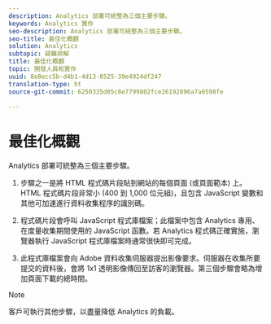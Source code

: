 ```yaml
---
description: Analytics 部署可統整為三個主要步驟。
keywords: Analytics 實作
seo-description: Analytics 部署可統整為三個主要步驟。
seo-title: 最佳化概觀
solution: Analytics
subtopic: 疑難排解
title: 最佳化概觀
topic: 開發人員和實作
uuid: 8e8ecc5b-d4b1-4d13-8525-39e4924df247
translation-type: ht
source-git-commit: 6250335d05c8e7799802fce26192896a7a6598fe

---
```



# 最佳化概觀

Analytics 部署可統整為三個主要步驟。

1. 步驟之一是將 HTML 程式碼片段貼到網站的每個頁面 (或頁面範本) 上。HTML 程式碼片段非常小 (400 到 1,000 位元組)，且包含 JavaScript 變數和其他可加速進行資料收集程序的識別碼。
1. 程式碼片段會呼叫 JavaScript 程式庫檔案；此檔案中包含 Analytics 專用、在度量收集期間使用的 JavaScript 函數。若 Analytics 程式碼正確實施，瀏覽器執行 JavaScript 程式庫檔案時通常很快即可完成。

1. 此程式庫檔案會向 Adobe 資料收集伺服器提出影像要求。伺服器在收集所要提交的資料後，會將 1x1 透明影像傳回至訪客的瀏覽器。第三個步驟會略為增加頁面下載的總時間。

>[!NOTE]
>
>客戶可執行其他步驟，以盡量降低 Analytics 的負載。

